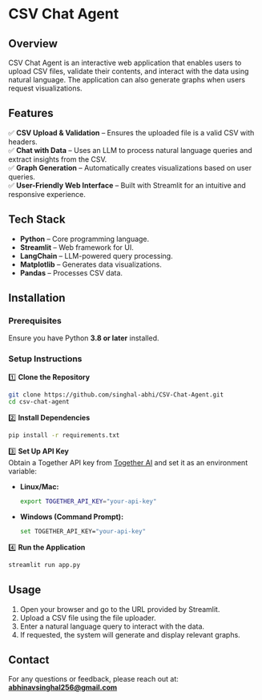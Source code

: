 # CSV Chat Agent

## Overview
CSV Chat Agent is an interactive web application that enables users to upload CSV files, validate their contents, and interact with the data using natural language. The application can also generate graphs when users request visualizations.

## Features
✅ **CSV Upload & Validation** – Ensures the uploaded file is a valid CSV with headers.  
✅ **Chat with Data** – Uses an LLM to process natural language queries and extract insights from the CSV.  
✅ **Graph Generation** – Automatically creates visualizations based on user queries.  
✅ **User-Friendly Web Interface** – Built with Streamlit for an intuitive and responsive experience.  

## Tech Stack
- **Python** – Core programming language.  
- **Streamlit** – Web framework for UI.  
- **LangChain** – LLM-powered query processing.  
- **Matplotlib** – Generates data visualizations.  
- **Pandas** – Processes CSV data.  

## Installation

### Prerequisites
Ensure you have Python **3.8 or later** installed.

### Setup Instructions

1️⃣ **Clone the Repository**  
```sh
git clone https://github.com/singhal-abhi/CSV-Chat-Agent.git
cd csv-chat-agent
```

2️⃣ **Install Dependencies**  
```sh
pip install -r requirements.txt
```

3️⃣ **Set Up API Key**  
Obtain a Together API key from [Together AI](https://api.together.ai/playground) and set it as an environment variable:  

- **Linux/Mac:**  
  ```sh
  export TOGETHER_API_KEY="your-api-key"
  ```  
- **Windows (Command Prompt):**  
  ```sh
  set TOGETHER_API_KEY="your-api-key"
  ```  

4️⃣ **Run the Application**  
```sh
streamlit run app.py
```

## Usage
1. Open your browser and go to the URL provided by Streamlit.  
2. Upload a CSV file using the file uploader.  
3. Enter a natural language query to interact with the data.  
4. If requested, the system will generate and display relevant graphs.  

## Contact
For any questions or feedback, please reach out at: **abhinavsinghal256@gmail.com**  
